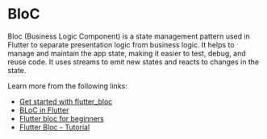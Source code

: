 # BloC

Bloc (Business Logic Component) is a state management pattern used in Flutter to separate presentation logic from business logic. It helps to manage and maintain the app state, making it easier to test, debug, and reuse code. It uses streams to emit new states and reacts to changes in the state.

Learn more from the following links:

- [Get started with flutter_bloc](https://pub.dev/packages/flutter_bloc)
- [BLoC in Flutter](https://docs.flutter.dev/development/data-and-backend/state-mgmt/options#bloc--rx)
- [Flutter bloc for beginners](https://medium.com/flutter-community/flutter-bloc-for-beginners-839e22adb9f5)
- [Flutter Bloc - Tutorial](https://www.youtube.com/watch?v=Ep6R7U9wa0U)
